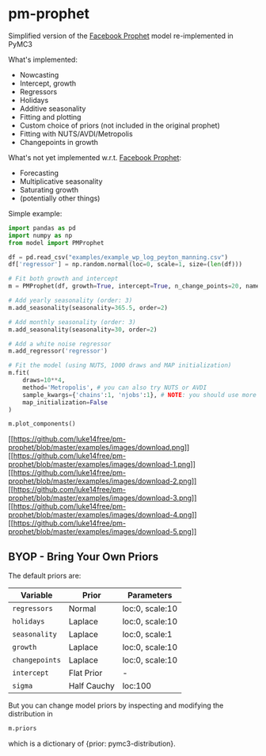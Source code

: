 # pm-prophet 
Simplified version of the [Facebook Prophet](https://facebook.github.io/prophet/) model re-implemented in PyMC3

What's implemented:
* Nowcasting
* Intercept, growth
* Regressors
* Holidays
* Additive seasonality
* Fitting and plotting
* Custom choice of priors (not included in the original prophet)
* Fitting with NUTS/AVDI/Metropolis
* Changepoints in growth

What's not yet implemented w.r.t. [Facebook Prophet](https://facebook.github.io/prophet/):
* Forecasting
* Multiplicative seasonality
* Saturating growth
* (potentially other things)

Simple example:
    
```python
import pandas as pd
import numpy as np
from model import PMProphet

df = pd.read_csv("examples/example_wp_log_peyton_manning.csv")
df['regressor'] = np.random.normal(loc=0, scale=1, size=(len(df)))

# Fit both growth and intercept
m = PMProphet(df, growth=True, intercept=True, n_change_points=20, name='model')

# Add yearly seasonality (order: 3)
m.add_seasonality(seasonality=365.5, order=2)

# Add monthly seasonality (order: 3)
m.add_seasonality(seasonality=30, order=2)

# Add a white noise regressor
m.add_regressor('regressor')

# Fit the model (using NUTS, 1000 draws and MAP initialization)
m.fit(
    draws=10**4, 
    method='Metropolis', # you can also try NUTS or AVDI
    sample_kwargs={'chains':1, 'njobs':1}, # NOTE: you should use more than 1 chain
    map_initialization=False
)

m.plot_components()
```

[[https://github.com/luke14free/pm-prophet/blob/master/examples/images/download.png]]
[[https://github.com/luke14free/pm-prophet/blob/master/examples/images/download-1.png]]
[[https://github.com/luke14free/pm-prophet/blob/master/examples/images/download-2.png]]
[[https://github.com/luke14free/pm-prophet/blob/master/examples/images/download-3.png]]
[[https://github.com/luke14free/pm-prophet/blob/master/examples/images/download-4.png]]
[[https://github.com/luke14free/pm-prophet/blob/master/examples/images/download-5.png]]

## BYOP - Bring Your Own Priors

The default priors are:

Variable | Prior | Parameters
--- | --- | --- 
`regressors` | Normal | loc:0, scale:10 
`holidays` | Laplace | loc:0, scale:10 
`seasonality` | Laplace | loc:0, scale:1 
`growth` | Laplace | loc:0, scale:10 
`changepoints` | Laplace | loc:0, scale:10 
`intercept` | Flat Prior | - 
`sigma` | Half Cauchy | loc:100

But you can change model priors by inspecting and modifying the distribution in

```python
m.priors
```

which is a dictionary of {prior: pymc3-distribution}.